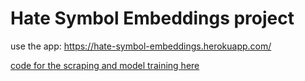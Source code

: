 # Hate Symbol Embeddings project

use the app: https://hate-symbol-embeddings.herokuapp.com/

[code for the scraping and model training here](https://github.com/quinn-dougherty/HateSymbolEmbeddings-Scripts)
